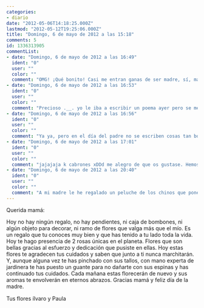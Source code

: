 ```yaml
---
categories:
- diario
date: "2012-05-06T14:18:25.000Z"
lastmod: "2012-05-12T19:25:06.000Z"
title: "Domingo, 6 de mayo de 2012 a las 15:18"
comments: 5
id: 1336313905
commentList:
- date: "Domingo, 6 de mayo de 2012 a las 16:49"
  ident: "0"
  user: ""
  color: ""
  comment: "OMG! ¡Qué bonito! Casi me entran ganas de ser madre, sí, madre, para que me escriban cosas así."
- date: "Domingo, 6 de mayo de 2012 a las 16:53"
  ident: "0"
  user: ""
  color: ""
  comment: "Precioso .__. yo le iba a escribir un poema ayer pero se me olvidó y cuando me acordé ya llevaba un vaso d vodka y otro d ron xDDD pero bueno, igual puedo hacerlo hoy, no le importará.. xD  \n@Johan, tambn hay dia del padre, hombreeeehh DD: !!"
- date: "Domingo, 6 de mayo de 2012 a las 16:56"
  ident: "0"
  user: ""
  color: ""
  comment: "Ya ya, pero en el día del padre no se escriben cosas tan bonitas."
- date: "Domingo, 6 de mayo de 2012 a las 17:01"
  ident: "0"
  user: ""
  color: ""
  comment: "jajajaja k cabrones xDDd me alegro de que os gustase. Hemos acabado llorando xDD"
- date: "Domingo, 6 de mayo de 2012 a las 20:40"
  ident: "0"
  user: ""
  color: ""
  comment: "A mi madre le he regalado un peluche de los chinos que pone \'i love you\' y con prisas porque se me había olvidado XD que cutre que soy."
---
```


Querida mamá:  
  
Hoy no hay ningún regalo, no hay pendientes, ni caja de bombones, ni algún objeto para decorar, ni ramo de flores que valga más que el mío. Es un regalo que tu conoces muy bien y que has tenido a tu lado toda la vida. Hoy te hago presencia de 2 rosas únicas en el planeta. Flores que son bellas gracias al esfuerzo y dedicación que pusiste en ellas. Hoy estas flores te agradecen tus cuidados y saben que junto a ti nunca marchitarán. Y, aunque alguna vez te has pinchado con sus tallos, con mano experta de jardinera te has puesto un guante para no dañarte con sus espinas y has continuado tus cuidados. Cada mañana estas florecerán de nuevo y sus aromas te envolverán en eternos abrazos. Gracias mamá y feliz día de la madre.  
  
Tus flores ílvaro y Paula
